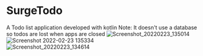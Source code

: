 # SurgeTodo
A Todo list application developed with kotlin 
Note: It doesn't use a database so todos are lost when apps are closed
![Screenshot_20220223_135014](https://user-images.githubusercontent.com/87427477/155330895-af803dd0-6c0b-4aae-83db-fdcebaa4dcf0.png) <br>
![Screenshot 2022-02-23 135334](https://user-images.githubusercontent.com/87427477/155330909-cf248ddb-fdca-48b4-8ab6-97ca44856d1e.png) <br>
![Screenshot_20220223_134614](https://user-images.githubusercontent.com/87427477/155330921-8edf3d14-5d74-4611-a87f-3ecb66c3f28b.png) <br>
